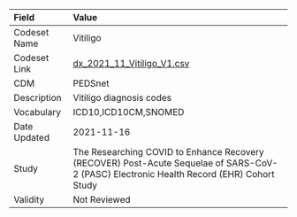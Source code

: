 |Field        |Value                                                                                                                                    |
|:------------|:----------------------------------------------------------------------------------------------------------------------------------------|
|Codeset Name |Vitiligo                                                                                                                                 |
|Codeset Link |[dx_2021_11_Vitiligo_V1.csv](https://github.com/PEDSnet/Variable-Dictionary/blob/main/conditions/dx_2021_11_Vitiligo_V1.csv)             |
|CDM          |PEDSnet                                                                                                                                  |
|Description  |Vitiligo diagnosis codes                                                                                                                 |
|Vocabulary   |ICD10,ICD10CM,SNOMED                                                                                                                     |
|Date Updated |2021-11-16                                                                                                                               |
|Study        |The Researching COVID to Enhance Recovery (RECOVER) Post-Acute Sequelae of SARS-CoV-2 (PASC) Electronic Health Record (EHR) Cohort Study |
|Validity     |Not Reviewed                                                                                                                             |
